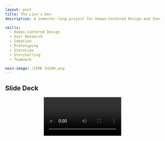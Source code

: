 ```yaml
---
layout: post
title: The Lion's Den
description: A semester-long project for Human-Centered Design and Innovation with Professor Harry West. As a class, we were tasked with designing the experience of a new engineering building at Columbia University.

skills:
  - Human-Centered Design
  - User Research
  - Ideation
  - Prototyping
  - Iteration
  - Storytelling
  - Teamwork

main-image: /IEME E4200.png
---
```


## Slide Deck
<div style="text-align: center;">
  <video width="50%" height="auto" controls>
    <source src="/_projects/IEME E4200.mp4" type="video/mp4">
  </video>
</div>
